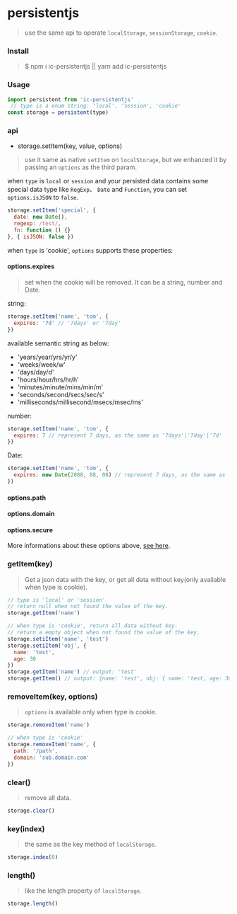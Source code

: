 # persistentjs
> use the same api to operate `localStorage`, `sessionStorage`, `cookie`.

### Install
>$ npm i ic-persistentjs || yarn add ic-persistentjs

### Usage

```js
import persistent from 'ic-persistentjs'
 // type is a enum string: 'local', 'session', 'cookie'
const storage = persistent(type)
```

### api

- storage.setItem(key, value, options)
> use it same as native `setItem` on `localStorage`, but we enhanced it by passing an `options` as the third param.

when `type` is `local` or `session` and your persisted data contains some special data type like `RegExp`、 `Date` and `Function`, you can set `options.isJSON` to `false`.

```js
storage.setItem('special', {
  date: new Date(),
  regexp: /test/,
  fn: function () {}
}, { isJSON: false })
```

when `type` is 'cookie', `options` supports these properties:

#### options.expires
> set when the cookie will be removed. It can be a string, number and Date.

string:
```js
storage.setItem('name', 'tom', {
  expires: '7d' // '7days' or '7day'
})
```

available semantic string as below:

- 'years/year/yrs/yr/y'
- 'weeks/week/w'
- 'days/day/d'
- 'hours/hour/hrs/hr/h'
- 'minutes/minute/mins/min/m'
- 'seconds/second/secs/sec/s'
- 'milliseconds/millisecond/msecs/msec/ms'

number:
```js
storage.setItem('name', 'tom', {
  expires: 7 // represent 7 days, as the same as '7days'|'7day'|'7d'
})
```

Date:

```js
storage.setItem('name', 'tom', {
  expires: new Date(2088, 08, 08) // represent 7 days, as the same as '7days'|'7day'|'7d'
})
```

#### options.path
#### options.domain
#### options.secure
More informations about these options above, [see here](https://github.com/js-cookie/js-cookie).

### getItem(key)
> Get a json data with the key, or get all data without key(only available when type is cookie).

```js
// type is 'local' or 'session'
// return null when not found the value of the key.
storage.getItem('name')

// when type is 'cookie', return all data without key.
// return a empty object when not found the value of the key.
storage.setiItem('name', 'test')
storage.setiItem('obj', {
  name: 'test',
  age: 30
})
storage.getItem('name') // output: 'test'
storage.getItem() // output: {name: 'test', obj: { name: 'test, age: 30 }}
```

### removeItem(key, options)
> `options` is available only when type is cookie.

```js
storage.removeItem('name')

// when type is 'cookie'
storage.removeItem('name', {
  path: '/path',
  domain: 'sub.domain.com'
})
```

### clear()
> remove all data.

```js
storage.clear()
```

### key(index)
> the same as the key method of `localStorage`.

```js
storage.index(0)
```

### length()
> like the length property of `localStorage`.

```js
storage.length()
```
